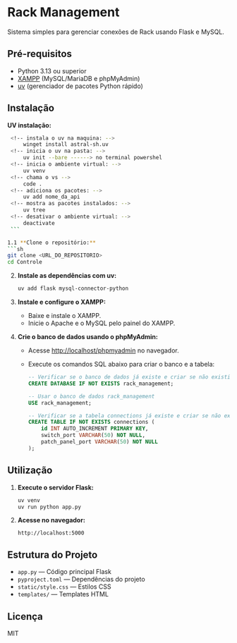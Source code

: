 # Rack Management

Sistema simples para gerenciar conexões de Rack usando Flask e MySQL.

## Pré-requisitos

- Python 3.13 ou superior
- [XAMPP](https://www.apachefriends.org/pt_br/index.html) (MySQL/MariaDB e phpMyAdmin)
- [uv](https://github.com/astral-sh/uv) (gerenciador de pacotes Python rápido)

## Instalação

**UV instalação:**
   ```sh
    <!-- instala o uv na maquina: -->
        winget install astral-sh.uv
    <!-- inicia o uv na pasta: -->
        uv init --bare ------> no terminal powershel
    <!-- inicia o ambiente virtual: -->
        uv venv
    <!-- chama o vs -->
        code .
    <!-- adiciona os pacotes: -->
        uv add nome_da_api
    <!-- mostra as pacotes instalados: -->
        uv tree
    <!-- desativar o ambiente virtual: -->
        deactivate
    ```

1.1 **Clone o repositório:**
   ```sh
   git clone <URL_DO_REPOSITORIO>
   cd Controle
   ```

2. **Instale as dependências com uv:**
   ```sh
   uv add flask mysql-connector-python
   ```

3. **Instale e configure o XAMPP:**
   - Baixe e instale o XAMPP.
   - Inicie o Apache e o MySQL pelo painel do XAMPP.

4. **Crie o banco de dados usando o phpMyAdmin:**
   - Acesse [http://localhost/phpmyadmin](http://localhost/phpmyadmin) no navegador.
   - Execute os comandos SQL abaixo para criar o banco e a tabela:

     ```sql
     -- Verificar se o banco de dados já existe e criar se não existir
     CREATE DATABASE IF NOT EXISTS rack_management;

     -- Usar o banco de dados rack_management
     USE rack_management;

     -- Verificar se a tabela connections já existe e criar se não existir
     CREATE TABLE IF NOT EXISTS connections (
         id INT AUTO_INCREMENT PRIMARY KEY,
         switch_port VARCHAR(50) NOT NULL,
         patch_panel_port VARCHAR(50) NOT NULL
     );
     ```

## Utilização

1. **Execute o servidor Flask:**
   ```sh
   uv venv   
   uv run python app.py
   ```

2. **Acesse no navegador:**
   ```
   http://localhost:5000
   ```

## Estrutura do Projeto

- `app.py` — Código principal Flask
- `pyproject.toml` — Dependências do projeto
- `static/style.css` — Estilos CSS
- `templates/` — Templates HTML

## Licença

MIT